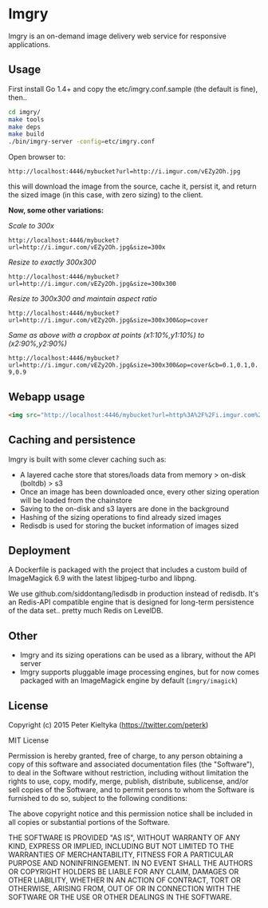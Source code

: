 Imgry
=====

Imgry is an on-demand image delivery web service for responsive applications.

## Usage

First install Go 1.4+ and copy the etc/imgry.conf.sample (the default is fine), then..

```zsh
cd imgry/
make tools
make deps
make build
./bin/imgry-server -config=etc/imgry.conf
```

Open browser to:

`http://localhost:4446/mybucket?url=http://i.imgur.com/vEZy2Oh.jpg`

this will download the image from the source, cache it, persist it,
and return the sized image (in this case, with zero sizing) to the client.

**Now, some other variations:**

*Scale to 300x*

`http://localhost:4446/mybucket?url=http://i.imgur.com/vEZy2Oh.jpg&size=300x`

*Resize to exactly 300x300*

`http://localhost:4446/mybucket?url=http://i.imgur.com/vEZy2Oh.jpg&size=300x300`

*Resize to 300x300 and maintain aspect ratio*

`http://localhost:4446/mybucket?url=http://i.imgur.com/vEZy2Oh.jpg&size=300x300&op=cover`

*Same as above with a cropbox at points (x1:10%,y1:10%) to (x2:90%,y2:90%)*

`http://localhost:4446/mybucket?url=http://i.imgur.com/vEZy2Oh.jpg&size=300x300&op=cover&cb=0.1,0.1,0.9,0.9`

## Webapp usage

```html
<img src="http://localhost:4446/mybucket?url=http%3A%2F%2Fi.imgur.com%2FvEZy2Oh.jpg&size=300x300&op=cover" />
```

## Caching and persistence

Imgry is built with some clever caching such as:
* A layered cache store that stores/loads data from memory > on-disk (boltdb) > s3
* Once an image has been downloaded once, every other sizing operation will be loaded
from the chainstore
* Saving to the on-disk and s3 layers are done in the background
* Hashing of the sizing operations to find already sized images
* Redisdb is used for storing the bucket information of images sized


## Deployment

A Dockerfile is packaged with the project that includes a custom build of ImageMagick 6.9
with the latest libjpeg-turbo and libpng.

We use github.com/siddontang/ledisdb in production instead of redisdb. It's an Redis-API
compatible engine that is designed for long-term persistence of the data set.. pretty much
Redis on LevelDB.


## Other

* Imgry and its sizing operations can be used as a library, without the API server
* Imgry supports pluggable image processing engines, but for now comes packaged
with an ImageMagick engine by default (`imgry/imagick`)


## License

Copyright (c) 2015 Peter Kieltyka (https://twitter.com/peterk)

MIT License

Permission is hereby granted, free of charge, to any person obtaining a copy of
this software and associated documentation files (the "Software"), to deal in
the Software without restriction, including without limitation the rights to
use, copy, modify, merge, publish, distribute, sublicense, and/or sell copies of
the Software, and to permit persons to whom the Software is furnished to do so,
subject to the following conditions:

The above copyright notice and this permission notice shall be included in all
copies or substantial portions of the Software.

THE SOFTWARE IS PROVIDED "AS IS", WITHOUT WARRANTY OF ANY KIND, EXPRESS OR
IMPLIED, INCLUDING BUT NOT LIMITED TO THE WARRANTIES OF MERCHANTABILITY, FITNESS
FOR A PARTICULAR PURPOSE AND NONINFRINGEMENT. IN NO EVENT SHALL THE AUTHORS OR
COPYRIGHT HOLDERS BE LIABLE FOR ANY CLAIM, DAMAGES OR OTHER LIABILITY, WHETHER
IN AN ACTION OF CONTRACT, TORT OR OTHERWISE, ARISING FROM, OUT OF OR IN
CONNECTION WITH THE SOFTWARE OR THE USE OR OTHER DEALINGS IN THE SOFTWARE.
